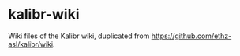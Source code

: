 # kalibr-wiki
Wiki files of the Kalibr wiki, duplicated from https://github.com/ethz-asl/kalibr/wiki. 
